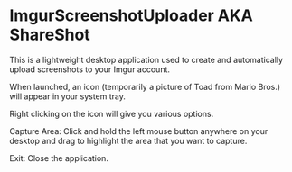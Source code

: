 # ImgurScreenshotUploader AKA ShareShot

This is a lightweight desktop application used to create and automatically upload screenshots to your Imgur account. 

When launched, an icon (temporarily a picture of Toad from Mario Bros.) will appear in your system tray.

Right clicking on the icon will give you various options.

Capture Area: Click and hold the left mouse button anywhere on your desktop and drag to highlight the area that you want to capture.

Exit: Close the application.
